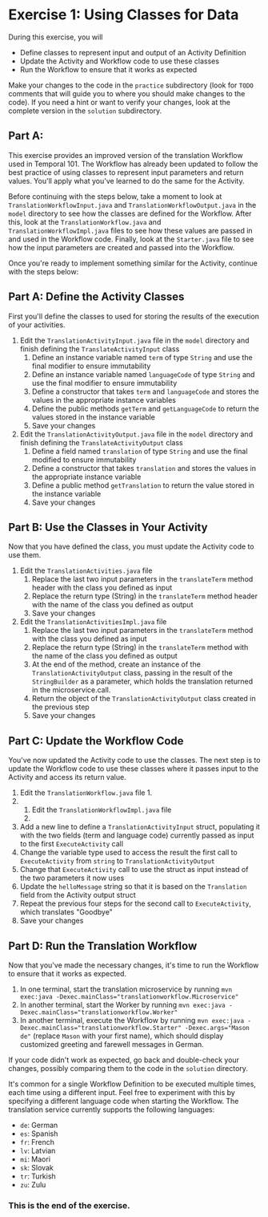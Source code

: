 # Exercise 1: Using Classes for Data
During this exercise, you will

* Define classes to represent input and output of an Activity Definition
* Update the Activity and Workflow code to use these classes
* Run the Workflow to ensure that it works as expected

Make your changes to the code in the `practice` subdirectory (look for `TODO` comments that will guide you to where you should make changes to the code). If you need a hint or want to verify your changes, look at the complete version in the `solution` subdirectory.

## Part A: 
This exercise provides an improved version of the translation Workflow used in Temporal 101. The Workflow has already been updated to follow the best practice of using classes to represent input parameters and return values. You'll apply what you've learned to do the same for the Activity.

Before continuing with the steps below, take a moment to look at `TranslationWorkflowInput.java` and `TranslationWorkflowOutput.java` in the `model` directory to see how the classes are defined for the Workflow. After this, look at the `TranslationWorkflow.java` and `TranslationWorkflowImpl.java` files to see how these values are passed in and used in the Workflow code. Finally, look at the `Starter.java` file to see how the input parameters are created and passed into the Workflow.

Once you're ready to implement something similar for the Activity, continue with the steps below:

## Part A: Define the Activity Classes
First you'll define the classes to used for storing the results of the execution
of your activities.

1. Edit the `TranslationActivityInput.java` file in the `model` directory and finish
defining the `TranslateActivityInput` class 
   1. Define an instance variable named `term` of type `String` and use the final modifier to ensure immutability
   2. Define an instance variable named `languageCode` of type `String` and use the final modifier to ensure immutability
   3. Define a constructor that takes `term` and `languageCode` and stores the values in the appropriate instance variables
   4. Define the public methods `getTerm` and `getLanguageCode` to return the values stored in the instance variable
   5. Save your changes
2. Edit the `TranslationActivityOutput.java` file in the `model` directory and finish
defining the `TranslateActivityOutput` class 
   1. Define a field named `translation` of type `String` and use the final modified to ensure immutability
   2. Define a constructor that takes `translation` and stores the values in the appropriate instance variable
   3. Define a public method `getTranslation` to return the value stored in the instance variable
   4. Save your changes


## Part B: Use the Classes in Your Activity
Now that you have defined the class, you must update the Activity code to use them.

1. Edit the `TranslationActivities.java` file
   1. Replace the last two input parameters in the `translateTerm` method header with the class you defined as input
   2. Replace the return type (String) in the `translateTerm` method header with the name of the class you defined as output
   3. Save your changes
2. Edit the `TranslationActivitiesImpl.java` file
   1. Replace the last two input parameters in the `translateTerm` method with the class you defined as input
   2. Replace the return type (String) in the `translateTerm` method with the name of the class you defined as output 
   3. At the end of the method, create an instance of the `TranslationActivityOutput` class, passing in the result of the `StringBuilder` as a parameter, which holds the translation returned in the microservice.call.  
   4. Return the object of the `TranslationActivityOutput` class created in the previous step
   5. Save your changes


## Part C: Update the Workflow Code
You've now updated the Activity code to use the classes. The next step is to update the Workflow code to use these classes where it passes input to the Activity and access its return value.

1. Edit the `TranslationWorkflow.java` file
   1.
2. 1. Edit the `TranslationWorkflowImpl.java` file
   1. 
2. Add a new line to define a `TranslationActivityInput` struct, populating it with the two fields (term and language code) currently passed as input to the first `ExecuteActivity` call
3. Change the variable type used to access the result the first call to `ExecuteActivity` from `string` to `TranslationActivityOutput`
4. Change that `ExecuteActivity` call to use the struct as input instead of the two parameters it now uses
5. Update the `helloMessage` string so that it is based on the `Translation` field from the Activity output struct
6. Repeat the previous four steps for the second call to `ExecuteActivity`, which translates "Goodbye" 
7. Save your changes


## Part D: Run the Translation Workflow
Now that you've made the necessary changes, it's time to run the Workflow to ensure that it works as expected.

1. In one terminal, start the translation microservice by running `mvn exec:java -Dexec.mainClass="translationworkflow.Microservice"`
2. In another terminal, start the Worker by running `mvn exec:java -Dexec.mainClass="translationworkflow.Worker"`
3. In another terminal, execute the Workflow by running `mvn exec:java -Dexec.mainClass="translationworkflow.Starter" -Dexec.args="Mason de"` (replace `Mason` with your first name), which should display customized greeting and farewell messages in German.

If your code didn't work as expected, go back and double-check your changes, possibly comparing them to the code in the `solution` directory.

It's common for a single Workflow Definition to be executed multiple times, each time using a different input. Feel free to experiment with this by specifying a different language code when starting the Workflow. The translation service currently supports the following languages:

* `de`: German
* `es`: Spanish
* `fr`: French
* `lv`: Latvian
* `mi`: Maori
* `sk`: Slovak
* `tr`: Turkish
* `zu`: Zulu



### This is the end of the exercise.

